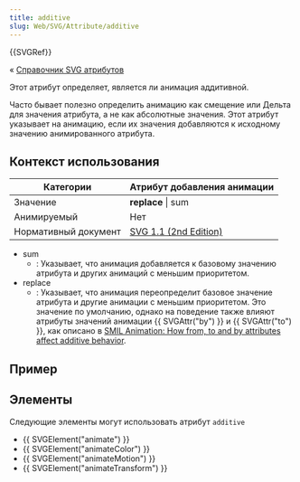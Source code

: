 ```yaml
---
title: additive
slug: Web/SVG/Attribute/additive
---
```


{{SVGRef}}

« [Справочник SVG атрибутов](/ru/docs/Web/SVG/Attribute)

Этот атрибут определяет, является ли анимация аддитивной.

Часто бывает полезно определить анимацию как смещение или Дельта для значения атрибута, а не как абсолютные значения. Этот атрибут указывает на анимацию, если их значения добавляются к исходному значению анимированного атрибута.

## Контекст использования

| Категории            | Атрибут добавления анимации                                                       |
| -------------------- | --------------------------------------------------------------------------------- |
| Значение             | **replace** \| sum                                                                |
| Анимируемый          | Нет                                                                               |
| Нормативный документ | [SVG 1.1 (2nd Edition)](https://www.w3.org/TR/SVG/animate.html#AdditionAttributes) |

- sum
  - : Указывает, что анимация добавляется к базовому значению атрибута и других анимаций с меньшим приоритетом.
- replace
  - : Указывает, что анимация переопределит базовое значение атрибута и другие анимации с меньшим приоритетом. Это значение по умолчанию, однако на поведение также влияют атрибуты значений анимации {{ SVGAttr("by") }} и {{ SVGAttr("to") }}, как описано в [SMIL Animation: How from, to and by attributes affect additive behavior](https://www.w3.org/TR/2001/REC-smil-animation-20010904/#FromToByAndAdditive).

## Пример

## Элементы

Следующие элементы могут использовать атрибут `additive`

- {{ SVGElement("animate") }}
- {{ SVGElement("animateColor") }}
- {{ SVGElement("animateMotion") }}
- {{ SVGElement("animateTransform") }}
